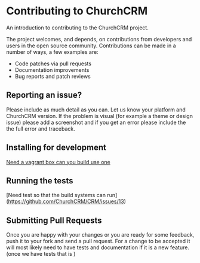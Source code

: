# Contributing to ChurchCRM

An introduction to contributing to the ChurchCRM project.

The project welcomes, and depends, on contributions from developers and users in the open source community. Contributions can be made in a number of ways, a few examples are:

- Code patches via pull requests
- Documentation improvements
- Bug reports and patch reviews

## Reporting an issue?

Please include as much detail as you can. Let us know your platform and ChurchCRM version. If the problem is visual (for example a theme or design issue) please add a screenshot and if
you get an error please include the the full error and traceback.


## Installing for development

[Need a vagrant box can you build use one](https://github.com/ChurchCRM/CRM/issues/16)


## Running the tests

[Need test so that the build systems can run] (https://github.com/ChurchCRM/CRM/issues/13)

## Submitting Pull Requests

Once you are happy with your changes or you are ready for some
feedback, push it to your fork and send a pull request. For a
change to be accepted it will most likely need to have tests and
documentation if it is a new feature. (once we have tests that is )
